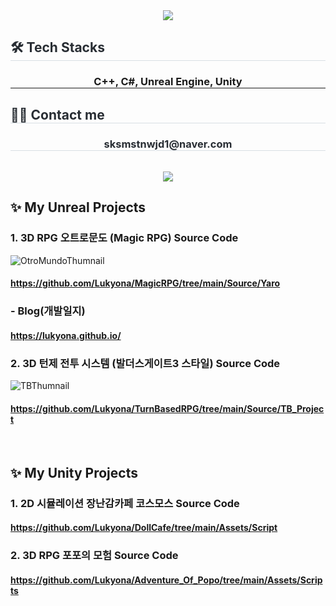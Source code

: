 <div align= "center">
    <img src="https://capsule-render.vercel.app/api?type=waving&color=00660c&height=200&text=Hello,%20I'm%20Sujeong!&animation=fadeIn&fontColor=ffffff&fontSize=50" />
</div>
<div style="text-align: left;">
    <h2 style="border-bottom: 1px solid #d8dee4; color: #282d33;"> 🛠️ Tech Stacks </h2>
    <div  align= "center"> 
        <h3 style="border-bottom: 1px solid;"> C++, C#, Unreal Engine, Unity
        </h3>
    </div>
</div>
<div style="text-align: left;">
    <h2 style="border-bottom: 1px solid #d8dee4; color: #282d33;"> 🧑‍💻 Contact me </h2>
</div>
<div align= "center">
    <h3 style="border-bottom: 1px solid #d8dee4; color: #282d33;"> sksmstnwjd1@naver.com </h3>
    <br> 
    <a href=https://www.notion.so/Hello-I-m-Sujeong-f14c19863b844a69b79ef6d71c9c112d> <img src="https://img.shields.io/badge/Notion-000000?style=for-the-badge&logo=Notion&logoColor=white&link=https://www.notion.so/Hello-I-m-Sujeong-f14c19863b844a69b79ef6d71c9c112d"> </a>
</div>

## ✨ My Unreal Projects
### 1. 3D RPG 오트로문도 (Magic RPG) Source Code
![OtroMundoThumnail](https://github.com/user-attachments/assets/d7be65a9-b301-4077-9ae9-d7f53ed10420)
#### https://github.com/Lukyona/MagicRPG/tree/main/Source/Yaro
### - Blog(개발일지)
#### https://lukyona.github.io/

### 2. 3D 턴제 전투 시스템 (발더스게이트3 스타일) Source Code
![TBThumnail](https://github.com/user-attachments/assets/7450da7d-d348-472c-a672-6b9b5339b04a)
#### https://github.com/Lukyona/TurnBasedRPG/tree/main/Source/TB_Project

<div>
    <br> 
</div>

## ✨ My Unity Projects
### 1. 2D 시뮬레이션 장난감카페 코스모스 Source Code
#### https://github.com/Lukyona/DollCafe/tree/main/Assets/Script

### 2. 3D RPG 포포의 모험 Source Code
#### https://github.com/Lukyona/Adventure_Of_Popo/tree/main/Assets/Scripts

<div>
    <br> 
    <br> 
</div>


<!--
**Lukyona/Lukyona** is a ✨ _special_ ✨ repository because its `README.md` (this file) appears on your GitHub profile.

Here are some ideas to get you started:

- 🔭 I’m currently working on ...
- 🌱 I’m currently learning ...
- 👯 I’m looking to collaborate on ...
- 🤔 I’m looking for help with ...
- 💬 Ask me about ...
- 📫 How to reach me: ...
- 😄 Pronouns: ...
- ⚡ Fun fact: ...
-->
